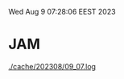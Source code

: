 Wed Aug  9 07:28:06 EEST 2023
# JAM
<a href='./cache/202308/09_07.log'>./cache/202308/09_07.log</a>
